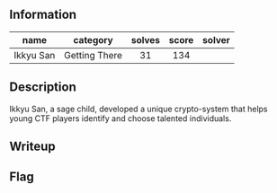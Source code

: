 ## Information
|   name    |   category    | solves | score | solver |
|:---------:|:-------------:|:------:|:-----:|:------:|
| Ikkyu San | Getting There |   31   |  134  |        |

## Description
Ikkyu San, a sage child, developed a unique crypto-system that helps young CTF players identify and choose talented individuals.

## Writeup

## Flag
